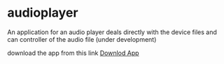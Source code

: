 # audioplayer

An application for an audio player deals directly with the device files and can controller  of the audio file (under development)

download the app from this link
[Downlod App](https://drive.google.com/file/d/1Has78e33tQc1QcYgDePVWew8HQ8mk4NA/view?usp=share_link)
